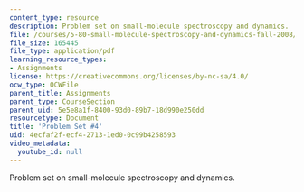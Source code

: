 ```yaml
---
content_type: resource
description: Problem set on small-molecule spectroscopy and dynamics.
file: /courses/5-80-small-molecule-spectroscopy-and-dynamics-fall-2008/4ecfaf2fecf427131ed00c99b4258593_ps4_1985.pdf
file_size: 165445
file_type: application/pdf
learning_resource_types:
- Assignments
license: https://creativecommons.org/licenses/by-nc-sa/4.0/
ocw_type: OCWFile
parent_title: Assignments
parent_type: CourseSection
parent_uid: 5e5e8a1f-8400-93d0-89b7-18d990e250dd
resourcetype: Document
title: 'Problem Set #4'
uid: 4ecfaf2f-ecf4-2713-1ed0-0c99b4258593
video_metadata:
  youtube_id: null
---
```

Problem set on small-molecule spectroscopy and dynamics.